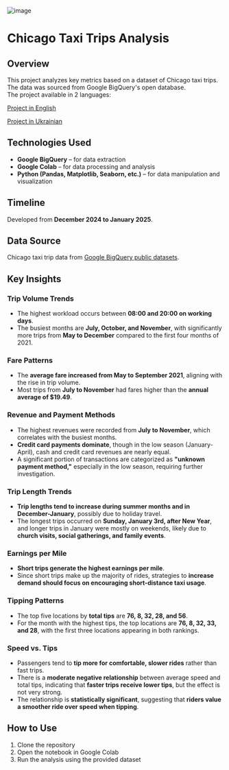 ![image](https://github.com/user-attachments/assets/f3dea6c2-156d-4d67-bcc0-fe9886e7aa52)

# Chicago Taxi Trips Analysis

## Overview  
This project analyzes key metrics based on a dataset of Chicago taxi trips. The data was sourced from Google BigQuery's open database.  
The project available in 2 languages:

[Project in English](https://github.com/MykolaKud/Analytics_of_Chicago_Taxi_Trips_project/blob/c26413857fb4843cab606716b1d11ec6eb55696f/Chicago_taxi_project_English.ipynb)

[Project in Ukrainian](https://github.com/MykolaKud/Analytics_of_Chicago_Taxi_Trips_project/blob/c26413857fb4843cab606716b1d11ec6eb55696f/%D0%A1hicago_taxi_project_Ukrainian.ipynb)

## Technologies Used  
- **Google BigQuery** – for data extraction  
- **Google Colab** – for data processing and analysis  
- **Python (Pandas, Matplotlib, Seaborn, etc.)** – for data manipulation and visualization  

## Timeline  
Developed from **December 2024 to January 2025**.  

## Data Source  
Chicago taxi trip data from [Google BigQuery public datasets](https://console.cloud.google.com/marketplace/details/chicago-data-portal/chicago-taxi-trips).  

## Key Insights  

### Trip Volume Trends  
- The highest workload occurs between **08:00 and 20:00 on working days**.  
- The busiest months are **July, October, and November**, with significantly more trips from **May to December** compared to the first four months of 2021.  

### Fare Patterns  
- The **average fare increased from May to September 2021**, aligning with the rise in trip volume.  
- Most trips from **July to November** had fares higher than the **annual average of $19.49**.  

### Revenue and Payment Methods  
- The highest revenues were recorded from **July to November**, which correlates with the busiest months.  
- **Credit card payments dominate**, though in the low season (January-April), cash and credit card revenues are nearly equal.  
- A significant portion of transactions are categorized as **"unknown payment method,"** especially in the low season, requiring further investigation.  

### Trip Length Trends  
- **Trip lengths tend to increase during summer months and in December-January**, possibly due to holiday travel.  
- The longest trips occurred on **Sunday, January 3rd, after New Year**, and longer trips in January were mostly on weekends, likely due to **church visits, social gatherings, and family events**.  

### Earnings per Mile  
- **Short trips generate the highest earnings per mile**.  
- Since short trips make up the majority of rides, strategies to **increase demand should focus on encouraging short-distance taxi usage**.  

### Tipping Patterns  
- The top five locations by **total tips** are **76, 8, 32, 28, and 56**.  
- For the month with the highest tips, the top locations are **76, 8, 32, 33, and 28**, with the first three locations appearing in both rankings.  

### Speed vs. Tips  
- Passengers tend to **tip more for comfortable, slower rides** rather than fast trips.  
- There is a **moderate negative relationship** between average speed and total tips, indicating that **faster trips receive lower tips**, but the effect is not very strong.  
- The relationship is **statistically significant**, suggesting that **riders value a smoother ride over speed when tipping**.  


## How to Use  
1. Clone the repository  
2. Open the notebook in Google Colab  
3. Run the analysis using the provided dataset  

